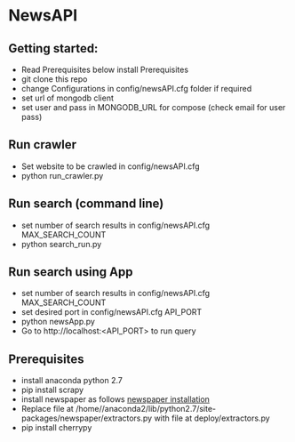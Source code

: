# NewsAPI

## Getting started:
* Read Prerequisites below install Prerequisites
* git clone this repo 
* change Configurations in config/newsAPI.cfg folder if required
* set url of mongodb client
* set user and pass in MONGODB_URL for compose (check email for user pass)

## Run crawler
* Set website to be crawled in config/newsAPI.cfg
* python run_crawler.py

## Run search (command line)
* set number of search results in config/newsAPI.cfg MAX_SEARCH_COUNT
* python search_run.py 

## Run search using App
* set number of search results in config/newsAPI.cfg MAX_SEARCH_COUNT
* set desired port in config/newsAPI.cfg API_PORT
* python newsApp.py 
* Go to http://localhost:<API_PORT> to run query

## Prerequisites 
* install anaconda python 2.7
* pip install scrapy
* install newspaper as follows [newspaper installation](http://newspaper.readthedocs.io/en/latest/user_guide/install.html#install)
* Replace file at /home/<user>/anaconda2/lib/python2.7/site-packages/newspaper/extractors.py with file at deploy/extractors.py
* pip install cherrypy
